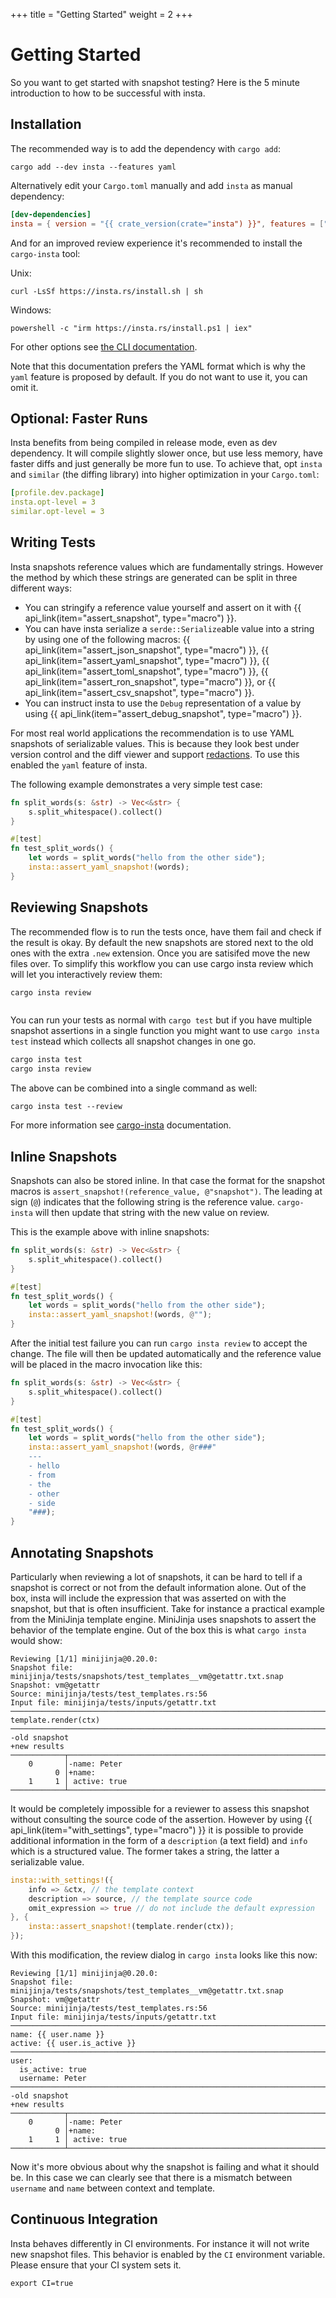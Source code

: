+++
title = "Getting Started"
weight = 2
+++

# Getting Started

So you want to get started with snapshot testing?  Here is the 5 minute
introduction to how to be successful with insta.

## Installation

The recommended way is to add the dependency with `cargo add`:

```
cargo add --dev insta --features yaml
```

Alternatively edit your `Cargo.toml` manually and add `insta` as manual
dependency:

```toml
[dev-dependencies]
insta = { version = "{{ crate_version(crate="insta") }}", features = ["yaml"] }
```

And for an improved review experience it's recommended to install the
`cargo-insta` tool:

Unix:

```
curl -LsSf https://insta.rs/install.sh | sh
```

Windows:

```
powershell -c "irm https://insta.rs/install.ps1 | iex"
```

For other options see [the CLI documentation](../cli/).

Note that this documentation prefers the YAML format which is why the `yaml`
feature is proposed by default.  If you do not want to use it, you can omit it.

## Optional: Faster Runs

Insta benefits from being compiled in release mode, even as dev dependency.  It
will compile slightly slower once, but use less memory, have faster diffs and
just generally be more fun to use.  To achieve that, opt `insta` and `similar`
(the diffing library) into higher optimization in your `Cargo.toml`:

```yaml
[profile.dev.package]
insta.opt-level = 3
similar.opt-level = 3
```

## Writing Tests

Insta snapshots reference values which are fundamentally strings.  However the
method by which these strings are generated can be split in three different
ways:

* You can stringify a reference value yourself and assert on it with
  {{ api_link(item="assert_snapshot", type="macro") }}.
* You can have insta serialize a `serde::Serialize`able value into a string by
  using one of the following macros: {{ api_link(item="assert_json_snapshot", type="macro") }},
  {{ api_link(item="assert_yaml_snapshot", type="macro") }},
  {{ api_link(item="assert_toml_snapshot", type="macro") }},
  {{ api_link(item="assert_ron_snapshot", type="macro") }}, or {{ api_link(item="assert_csv_snapshot", type="macro") }}.
* You can instruct insta to use the `Debug` representation of a value by using
  {{ api_link(item="assert_debug_snapshot", type="macro") }}.

For most real world applications the recommendation is to use YAML snapshots
of serializable values.  This is because they look best under version control
and the diff viewer and support [redactions](../redactions/).  To use this
enabled the `yaml` feature of insta.

The following example demonstrates a very simple test case:

```rust
fn split_words(s: &str) -> Vec<&str> {
    s.split_whitespace().collect()
}

#[test]
fn test_split_words() {
    let words = split_words("hello from the other side");
    insta::assert_yaml_snapshot!(words);
}
```

## Reviewing Snapshots

The recommended flow is to run the tests once, have them fail and check if the
result is okay.  By default the new snapshots are stored next to the old ones
with the extra `.new` extension.  Once you are satisifed move the new files
over.  To simplify this workflow you can use cargo insta review which will let
you interactively review them:

```bash
cargo insta review
```

<div class="termcast"><img src="../quickstart.svg" alt=""></div>

You can run your tests as normal with `cargo test` but if you have multiple
snapshot assertions in a single function you might want to use `cargo insta
test` instead which collects all snapshot changes in one go.

```bash
cargo insta test
cargo insta review
```

The above can be combined into a single command as well:

```
cargo insta test --review
```

For more information see [cargo-insta](../cli/) documentation.

## Inline Snapshots

Snapshots can also be stored inline.  In that case the format
for the snapshot macros is `assert_snapshot!(reference_value, @"snapshot")`.
The leading at sign (`@`) indicates that the following string is the
reference value.  `cargo-insta` will then update that string with the new
value on review.

This is the example above with inline snapshots:

```rust
fn split_words(s: &str) -> Vec<&str> {
    s.split_whitespace().collect()
}

#[test]
fn test_split_words() {
    let words = split_words("hello from the other side");
    insta::assert_yaml_snapshot!(words, @"");
}
```

After the initial test failure you can run `cargo insta review` to
accept the change.  The file will then be updated automatically and the
reference value will be placed in the macro invocation like this:

```rust
fn split_words(s: &str) -> Vec<&str> {
    s.split_whitespace().collect()
}

#[test]
fn test_split_words() {
    let words = split_words("hello from the other side");
    insta::assert_yaml_snapshot!(words, @r###"
    ---
    - hello
    - from
    - the
    - other
    - side
    "###);
}
```

## Annotating Snapshots

Particularly when reviewing a lot of snapshots, it can be hard to tell if a snapshot is correct
or not from the default information alone.  Out of the box, insta will include the expression that
was asserted on with the snapshot, but that is often insufficient.  Take for instance a practical
example from the MiniJinja template engine.  MiniJinja uses snapshots to assert the behavior of the
template engine.  Out of the box this is what ``cargo insta`` would show:

```
Reviewing [1/1] minijinja@0.20.0:
Snapshot file: minijinja/tests/snapshots/test_templates__vm@getattr.txt.snap
Snapshot: vm@getattr
Source: minijinja/tests/test_templates.rs:56
Input file: minijinja/tests/inputs/getattr.txt
──────────────────────────────────────────────────────────────────────────────────
template.render(ctx)
──────────────────────────────────────────────────────────────────────────────────
-old snapshot
+new results
────────────┬─────────────────────────────────────────────────────────────────────
    0       │-name: Peter
          0 │+name:
    1     1 │ active: true
────────────┴─────────────────────────────────────────────────────────────────────
```

It would be completely impossible for a reviewer to assess this snapshot without consulting the source code
of the assertion.  However by using {{ api_link(item="with_settings", type="macro") }} it is possible to
provide additional information in the form of a `description` (a text field) and `info` which is a
structured value.  The former takes a string, the latter a serializable value.

```rust
insta::with_settings!({
    info => &ctx, // the template context
    description => source, // the template source code
    omit_expression => true // do not include the default expression
}, {
    insta::assert_snapshot!(template.render(ctx));
});
```

With this modification, the review dialog in `cargo insta` looks like this now:

```
Reviewing [1/1] minijinja@0.20.0:
Snapshot file: minijinja/tests/snapshots/test_templates__vm@getattr.txt.snap
Snapshot: vm@getattr
Source: minijinja/tests/test_templates.rs:56
Input file: minijinja/tests/inputs/getattr.txt
──────────────────────────────────────────────────────────────────────────────────
name: {{ user.name }}
active: {{ user.is_active }}
──────────────────────────────────────────────────────────────────────────────────
user:
  is_active: true
  username: Peter
──────────────────────────────────────────────────────────────────────────────────
-old snapshot
+new results
────────────┬─────────────────────────────────────────────────────────────────────
    0       │-name: Peter
          0 │+name:
    1     1 │ active: true
────────────┴─────────────────────────────────────────────────────────────────────
```

Now it's more obvious about why the snapshot is failing and what it should be.  In this
case we can clearly see that there is a mismatch between `username` and `name` between
context and template.

## Continuous Integration

Insta behaves differently in CI environments.  For instance it will not
write new snapshot files.  This behavior is enabled by the `CI` environment
variable.  Please ensure that your CI system sets it.

```
export CI=true
```


